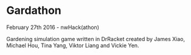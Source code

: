 # Gardathon
February 27th 2016 - nwHack(athon) 

Gardening simulation game written in DrRacket created by James Xiao, Michael Hou, Tina Yang, Viktor Liang and Vickie Yen.
